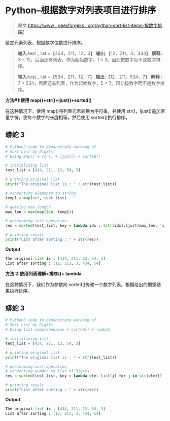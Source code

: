 # Python–根据数字对列表项目进行排序

> 原文:[https://www . geesforgeks . org/python-sort-list-items-按数字排序/](https://www.geeksforgeeks.org/python-sort-list-items-on-basis-of-their-digits/)

给定元素列表，根据数字位数进行排序。

> **输入**:test _ list =【434，211，12，3】
> **输出**:【12，211，3，434】
> **解释** : 3 < 12，后面还有列表，作为起始数字，1 < 3。因此按数字而不是数字排序。
> 
> **输入**:test _ list =【534，211，12，7】
> **输出**:【12，211，534，7】
> **解释** : 7 < 534，后面还有列表，作为起始数字，5 < 7。因此按数字而不是数字排序。

**方法#1:使用 map()+str()+ljust()+sorted()**

在这种情况下，使用 map()将列表元素转换为字符串，并使用 str()，ljust()追加常量字符，使每个数字的长度相等。然后使用 sorted()执行排序。

## 蟒蛇 3

```py
# Python3 code to demonstrate working of 
# Sort List by Digits
# Using map() + str() + ljust() + sorted()

# initializing list
test_list = [434, 211, 12, 54, 3]

# printing original list
print("The original list is : " + str(test_list))

# converting elements to string 
temp1 = map(str, test_list)

# getting max length
max_len = max(map(len, temp1))

# performing sort operation
res = sorted(test_list, key = lambda idx : (str(idx).ljust(max_len, 'a')))

# printing result 
print("List after sorting : " + str(res))
```

**Output**

```py
The original list is : [434, 211, 12, 54, 3]
List after sorting : [12, 211, 3, 434, 54]

```

**方法 2:使用列表理解+排序()+ lambda**

在这种情况下，我们作为参数向 sorted()传递一个数字列表。根据给出的期望结果执行排序。

## 蟒蛇 3

```py
# Python3 code to demonstrate working of 
# Sort List by Digits
# Using list comprehension + sorted() + lambda

# initializing list
test_list = [434, 211, 12, 54, 3]

# printing original list
print("The original list is : " + str(test_list))

# performing sort operation
# converting number to list of Digits
res = sorted(test_list, key = lambda ele: [int(j) for j in str(ele)])

# printing result 
print("List after sorting : " + str(res))
```

**Output**

```py
The original list is : [434, 211, 12, 54, 3]
List after sorting : [12, 211, 3, 434, 54]

```